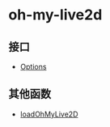 # oh-my-live2d

## 接口

- [Options](interfaces/Options.md)

## 其他函数

- [loadOhMyLive2D](functions/loadOhMyLive2D.md)
